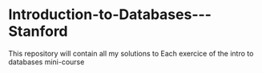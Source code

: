 # Introduction-to-Databases---Stanford
This repository will contain all my solutions to Each exercice of the intro to databases mini-course
